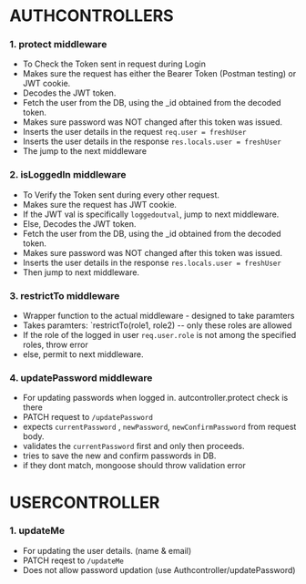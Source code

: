 # AUTHCONTROLLERS

### 1. protect middleware

- To Check the Token sent in request during Login
- Makes sure the request has either the Bearer Token (Postman testing) or JWT cookie.
- Decodes the JWT token.
- Fetch the user from the DB, using the \_id obtained from the decoded token.
- Makes sure password was NOT changed after this token was issued.
- Inserts the user details in the request `req.user = freshUser`
- Inserts the user details in the response `res.locals.user = freshUser`
- The jump to the next middleware

### 2. isLoggedIn middleware

- To Verify the Token sent during every other request.
- Makes sure the request has JWT cookie.
- If the JWT val is specifically `loggedoutval`, jump to next middleware.
- Else, Decodes the JWT token.
- Fetch the user from the DB, using the \_id obtained from the decoded token.
- Makes sure password was NOT changed after this token was issued.
- Inserts the user details in the response `res.locals.user = freshUser`
- Then jump to next middleware.

### 3. restrictTo middleware

- Wrapper function to the actual middleware - designed to take paramters
- Takes paramters: `restrictTo(role1, role2) -- only these roles are allowed
- If the role of the logged in user `req.user.role` is not among the specified roles, throw error
- else, permit to next middleware.

### 4. updatePassword middleware

- For updating passwords when logged in. autcontroller.protect check is there
- PATCH request to `/updatePassword`
- expects `currentPassword` , `newPassword`, `newConfirmPassword` from request body.
- validates the `currentPassword` first and only then proceeds.
- tries to save the new and confirm passwords in DB.
- if they dont match, mongoose should throw validation error

# USERCONTROLLER

### 1. updateMe

- For updating the user details. (name & email)
- PATCH reqest to `/updateMe`
- Does not allow password updation (use Authcontroller/updatePassword)

<!--
Issues
======
implement feature: password updation from updateMe
issue with logging out in /me page
-->
